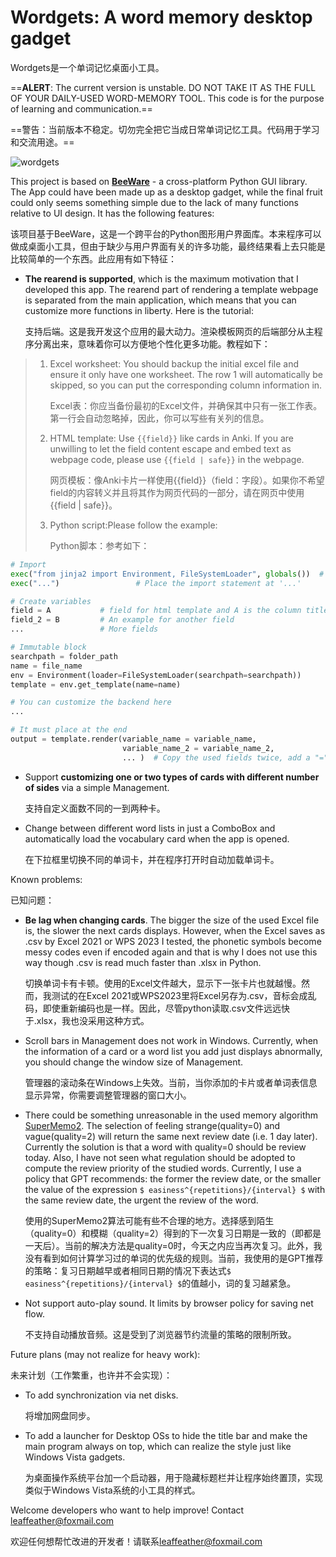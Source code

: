 # Wordgets: A word memory desktop gadget

Wordgets是一个单词记忆桌面小工具。

==**ALERT**: The current version is unstable. DO NOT TAKE IT AS THE FULL OF YOUR DAILY-USED WORD-MEMORY TOOL. This code is for the purpose of learning and communication.==

==警告：当前版本不稳定。切勿完全把它当成日常单词记忆工具。代码用于学习和交流用途。==

![wordgets](https://github.com/leaffeather/images/blob/main/wordgets_example.png?raw=true)

This project is based on [**BeeWare**](https://github.com/beeware) - a cross-platform Python GUI library. The App could have been made up as a desktop gadget, while the final fruit could only seems something simple due to the lack of many functions relative to UI design. It has the following features:

该项目基于BeeWare，这是一个跨平台的Python图形用户界面库。本来程序可以做成桌面小工具，但由于缺少与用户界面有关的许多功能，最终结果看上去只能是比较简单的一个东西。此应用有如下特征：

*   **The rearend is supported**, which is the maximum motivation that I developed this app. The rearend part of rendering a template webpage is separated from the main application, which means that you can customize more functions in liberty. Here is the tutorial:

    支持后端。这是我开发这个应用的最大动力。渲染模板网页的后端部分从主程序分离出来，意味着你可以方便地个性化更多功能。教程如下：

> 1.  Excel worksheet: You should backup the initial excel file and ensure it only have one worksheet. The row 1 will automatically be skipped, so you can put the corresponding column information in.
>
>     Excel表：你应当备份最初的Excel文件，并确保其中只有一张工作表。第一行会自动忽略掉，因此，你可以写些有关列的信息。
> 2.  HTML template: Use `{{field}}` like cards in Anki. If you are unwilling to let the field content escape and embed text as webpage code, please use `{{field | safe}}` in the webpage.
>
>     网页模板：像Anki卡片一样使用{{field}}（field：字段）。如果你不希望field的内容转义并且将其作为网页代码的一部分，请在网页中使用{{field | safe}}。
> 3.  Python script\:Please follow the example:
>
>     Python脚本：参考如下：

```python
# Import
exec("from jinja2 import Environment, FileSystemLoader", globals())  # Immutable
exec("...")                 # Place the import statement at '...'

# Create variables
field = A           # field for html template and A is the column title in the Excel
field_2 = B         # An example for another field
...                 # More fields

# Immutable block
searchpath = folder_path
name = file_name
env = Environment(loader=FileSystemLoader(searchpath=searchpath))
template = env.get_template(name=name)

# You can customize the backend here
...

# It must place at the end
output = template.render(variable_name = variable_name,
                         variable_name_2 = variable_name_2,
                         ... )  # Copy the used fields twice, add a "=" sign in the middle
```

*   Support **customizing one or two types of cards with different number of sides** via a simple Management.

    支持自定义面数不同的一到两种卡。
*   Change between different word lists in just a ComboBox and automatically load the vocabulary card when the app is opened.

    在下拉框里切换不同的单词卡，并在程序打开时自动加载单词卡。

Known problems:

已知问题：

*   **Be lag when changing cards**. The bigger the size of the used Excel file is, the slower the next cards displays. However, when the Excel saves as .csv by Excel 2021 or WPS 2023 I tested, the phonetic symbols become messy codes even if encoded again and that is why I does not use this way though .csv is read much faster than .xlsx in Python.

    切换单词卡有卡顿。使用的Excel文件越大，显示下一张卡片也就越慢。然而，我测试的在Excel 2021或WPS2023里将Excel另存为.csv，音标会成乱码，即使重新编码也是一样。因此，尽管python读取.csv文件远远快于.xlsx，我也没采用这种方式。
*   Scroll bars in Management does not work in Windows. Currently, when the information of a card or a word list you add just displays abnormally, you should change the window size of Management.

    管理器的滚动条在Windows上失效。当前，当你添加的卡片或者单词表信息显示异常，你需要调整管理器的窗口大小。
*   There could be something unreasonable in the used memory algorithm [SuperMemo2](https://pypi.org/project/supermemo2/). The selection of feeling strange(quality=0) and vague(quality=2) will return the same next review date (i.e. 1 day later). Currently the solution is that a word with quality=0 should be review today. Also, I have not seen what regulation should be adopted to compute the review priority of the studied words. Currently, I use a policy that GPT recommends: the former the review date, or the smaller the value of the expression `$ easiness^{repetitions}/{interval} $` with the same review date, the urgent the review of the word.

    使用的SuperMemo2算法可能有些不合理的地方。选择感到陌生（quality=0）和模糊（quality=2）得到的下一次复习日期是一致的（即都是一天后）。当前的解决方法是quality=0时，今天之内应当再次复习。此外，我没有看到如何计算学习过的单词的优先级的规则。当前，我使用的是GPT推荐的策略：复习日期越早或者相同日期的情况下表达式`$ easiness^{repetitions}/{interval} $`的值越小，词的复习越紧急。
*   Not support auto-play sound. It limits by browser policy for saving net flow.

    不支持自动播放音频。这是受到了浏览器节约流量的策略的限制所致。

Future plans (may not realize for heavy work):

未来计划（工作繁重，也许并不会实现）：

*   To add synchronization via net disks.

    将增加网盘同步。
*   To add a launcher for Desktop OSs to hide the title bar and make the main program always on top, which can realize the style just like Windows Vista gadgets.

    为桌面操作系统平台加一个启动器，用于隐藏标题栏并让程序始终置顶，实现类似于Windows Vista系统的小工具的样式。

Welcome developers who want to help improve! Contact [leaffeather@foxmail.com](mailto://leaffeather@foxmail.com)

欢迎任何想帮忙改进的开发者！请联系[leaffeather@foxmail.com](mailto://leaffeather@foxmail.com)
